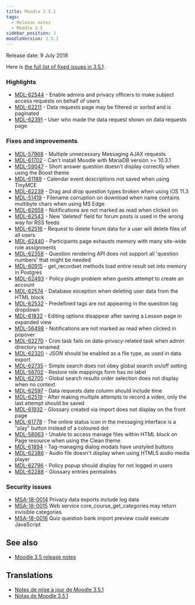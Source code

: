```yaml
---
title: Moodle 3.5.1
tags:
  - Release notes
  - Moodle 3.5
sidebar_position: 1
moodleVersion: 3.5.1
---
```

Release date: 9 July 2018

Here is [the full list of fixed issues in 3.5.1](https://tracker.moodle.org/secure/IssueNavigator!executeAdvanced.jspa?jqlQuery=project+%3D+mdl+AND+resolution+%3D+fixed+AND+fixVersion+in+%28%223.5.1%22%29+ORDER+BY+priority+DESC&runQuery=true&clear=true).

### Highlights

- [MDL-62544](https://tracker.moodle.org/browse/MDL-62544) - Enable admins and privacy officers to make subject access requests on behalf of users
- [MDL-62211](https://tracker.moodle.org/browse/MDL-62211) - Data requests page may be filtered or sorted and is paginated
- [MDL-62391](https://tracker.moodle.org/browse/MDL-62391) - User who made the data request shown on data requests page

### Fixes and improvements

- [MDL-57968](https://tracker.moodle.org/browse/MDL-57968) - Multiple unnecessary Messaging AJAX requests
- [MDL-61702](https://tracker.moodle.org/browse/MDL-61702) - Can't install Moodle with MariaDB version >= 10.3.1
- [MDL-59047](https://tracker.moodle.org/browse/MDL-59047) - Short answer question doesn't display correctly when using the Boost theme  
- [MDL-61189](https://tracker.moodle.org/browse/MDL-61189) - Calendar event descriptions not saved when using TinyMCE  
- [MDL-62239](https://tracker.moodle.org/browse/MDL-62239) - Drag and drop question types broken when using iOS 11.3
- [MDL-51419](https://tracker.moodle.org/browse/MDL-51419) - Filename corruption on download when name contains multibyte chars when using MS Edge  
- [MDL-62658](https://tracker.moodle.org/browse/MDL-62658) - Notifications are not marked as read when clicked on
- [MDL-62543](https://tracker.moodle.org/browse/MDL-62543) - New 'deleted' field for forum posts is used in the wrong way for RSS feeds
- [MDL-62516](https://tracker.moodle.org/browse/MDL-62516) - Request to delete forum data for a user will delete files of all users
- [MDL-62440](https://tracker.moodle.org/browse/MDL-62440) - Participants page exhausts memory with many site-wide role assignments  
- [MDL-62358](https://tracker.moodle.org/browse/MDL-62358) - Question rendering API does not support all 'question numbers' that might be needed  
- [MDL-60915](https://tracker.moodle.org/browse/MDL-60915) - get_recordset methods load entire result set into memory in Postgres
- [MDL-62493](https://tracker.moodle.org/browse/MDL-62493) - Policy plugin problem when guests attempt to create an account
- [MDL-62574](https://tracker.moodle.org/browse/MDL-62574) - Database exception when deleting user data from the HTML block  
- [MDL-62532](https://tracker.moodle.org/browse/MDL-62532) - Predefined tags are not appearing in the question tag dropdown
- [MDL-61832](https://tracker.moodle.org/browse/MDL-61832) - Editing options disappear after saving a Lesson page in expanded view
- [MDL-56498](https://tracker.moodle.org/browse/MDL-56498) - Notifications are not marked as read when clicked in popover
- [MDL-62270](https://tracker.moodle.org/browse/MDL-62270) - Cron task fails on data-privacy-related task when admin directory renamed  
- [MDL-62320](https://tracker.moodle.org/browse/MDL-62320) - JSON should be enabled as a file type, as used in data export
- [MDL-62735](https://tracker.moodle.org/browse/MDL-62735) - Simple search does not obey global search on/off setting
- [MDL-58702](https://tracker.moodle.org/browse/MDL-58702) - Restore role mappings form has no label  
- [MDL-62705](https://tracker.moodle.org/browse/MDL-62705) - Global search results order selection does not display when no context
- [MDL-62597](https://tracker.moodle.org/browse/MDL-62597) - Data requests date column should include time  
- [MDL-62519](https://tracker.moodle.org/browse/MDL-62519) - After making multiple attempts to record a video, only the last attempt should be saved
- [MDL-61932](https://tracker.moodle.org/browse/MDL-61932) - Glossary created via import does not display on the front page  
- [MDL-61778](https://tracker.moodle.org/browse/MDL-61778) - The online status icon in the messaging interface is a "play" button instead of a coloured dot
- [MDL-58063](https://tracker.moodle.org/browse/MDL-58063) - Unable to access manage files within HTML block on Page resource when using the Clean theme
- [MDL-61894](https://tracker.moodle.org/browse/MDL-61894) - Tag-managing dialog modals have unstyled buttons  
- [MDL-62386](https://tracker.moodle.org/browse/MDL-62386) - Audio file doesn't display when using HTML5 audio media player
- [MDL-62796](https://tracker.moodle.org/browse/MDL-62796) - Policy popup should display for not logged in users
- [MDL-62288](https://tracker.moodle.org/browse/MDL-62288) - Glossary entries permalinks

### Security issues

- [MSA-18-0014](https://moodle.org/mod/forum/discuss.php?d=373369) Privacy data exports include log data
- [MSA-18-0015](https://moodle.org/mod/forum/discuss.php?d=373370) Web service core_course_get_categories may return invisible categories
- [MSA-18-0016](https://moodle.org/mod/forum/discuss.php?d=373371) Quiz question bank import preview could execute JavaScript

## See also

- [Moodle 3.5 release notes](/general/releases/3.5)

## Translations

- [Notes de mise à jour de Moodle 3.5.1](https://docs.moodle.org/fr/Notes_de_mise_à_jour_de_Moodle_3.5.1)
- [Notas de Moodle 3.5.1](https://docs.moodle.org/es/Notas_de_Moodle_3.5.1)
